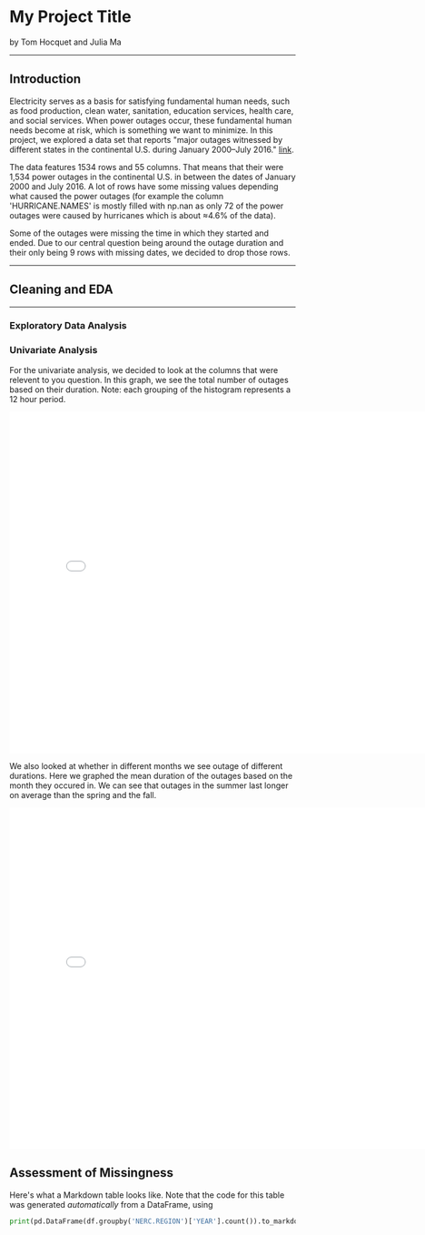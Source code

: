 # My Project Title

by Tom Hocquet and Julia Ma

---

## Introduction

Electricity serves as a basis for satisfying fundamental human needs, such as food production, clean water, sanitation, education services, health care, and social services. When power outages occur, these fundamental human needs become at risk, which is something we want to minimize. In this project, we explored a data set that reports "major outages witnessed by different states in the continental U.S. during January 2000–July 2016." [link](https://www.sciencedirect.com/science/article/pii/S2352340918307182#bib6).

The data features 1534 rows and 55 columns. That means that their were 1,534 power outages in the continental U.S. in between the dates of January 2000 and July 2016. A lot of rows have some missing values depending what caused the power outages (for example the column 'HURRICANE.NAMES' is mostly filled with np.nan as only 72 of the power outages were caused by hurricanes which is about ≈4.6% of the data). 

Some of the outages were missing the time in which they started and ended. Due to our central question being around the outage duration and their only being 9 rows with missing dates, we decided to drop those rows.

---

## Cleaning and EDA


---

### Exploratory Data Analysis

### Univariate Analysis

For the univariate analysis, we decided to look at the columns that were relevent to you question. In this graph, we see the total number of outages based on their duration. 
Note: each grouping of the histogram represents a 12 hour period.

<iframe src="assets/outage-duration-hist4.png" width=800 height=600 frameBorder=0></iframe>

We also looked at whether in different months we see outage of different durations. Here we graphed the mean duration of the outages based on the month they occured in. We can see that outages in the summer last longer on average than the spring and the fall.

<iframe src="assets/outage_duration_month.html" width=800 height=600 frameBorder=0></iframe>


## Assessment of Missingness

Here's what a Markdown table looks like. Note that the code for this table was generated _automatically_ from a DataFrame, using

```py
print(pd.DataFrame(df.groupby('NERC.REGION')['YEAR'].count()).to_markdown(index=False))
```


